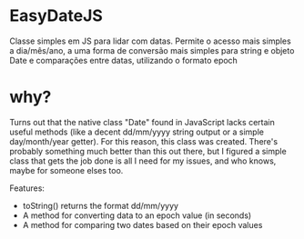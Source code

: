# EasyDateJS
Classe simples em JS para lidar com datas. Permite o acesso mais simples a dia/mês/ano, a uma forma de conversão mais simples para string e objeto Date e comparações entre datas, utilizando o formato epoch

# why?
Turns out that the native class "Date" found in JavaScript lacks certain useful methods (like a decent dd/mm/yyyy string output or a simple day/month/year getter).
For this reason, this class was created. There's probably something much better than this out there, but I figured a simple class that gets the job done is all I need for my issues, and who knows, maybe for someone elses too.

Features:
- toString() returns the format dd/mm/yyyy
- A method for converting data to an epoch value (in seconds)
- A method for comparing two dates based on their epoch values